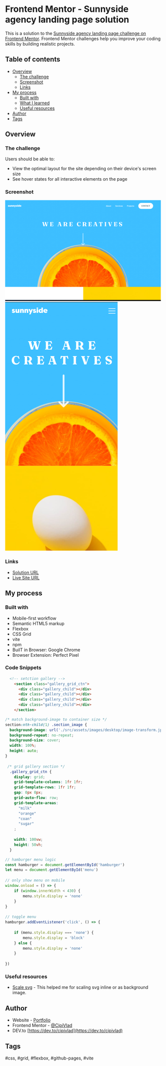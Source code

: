 # Frontend Mentor - Sunnyside agency landing page solution

This is a solution to the [Sunnyside agency landing page challenge on Frontend Mentor](https://www.frontendmentor.io/challenges/sunnyside-agency-landing-page-7yVs3B6ef). Frontend Mentor challenges help you improve your coding skills by building realistic projects.

## Table of contents

- [Overview](#overview)
  - [The challenge](#the-challenge)
  - [Screenshot](#screenshot)
  - [Links](#links)
- [My process](#my-process)
  - [Built with](#built-with)
  - [What I learned](#what-i-learned)
  - [Useful resources](#useful-resources)
- [Author](#author)
- [Tags](#tags)


## Overview

### The challenge

Users should be able to:

- View the optimal layout for the site depending on their device's screen size
- See hover states for all interactive elements on the page

### Screenshot

![desktop](./public/screenshot.png)
![mobile](./public/screenshot_mobile.png)


### Links

-  [Solution URL](https://your-live-site-url.com)
- [Live Site URL](https://sunny-side-landingpage-frontendmentor.netlify.app/)

## My process

### Built with

- Mobile-first workflow
- Semantic HTML5 markup
- Flexbox
- CSS Grid
- vite
- npm
- BuilT in Browser: Google Chrome
- Browser Extension: Perfect Pixel


### Code Snippets

```html
  <!-- setction gallery -->
    <section class="gallery_grid_ctn">
      <div class="gallery_child"></div>
      <div class="gallery_child"></div>
      <div class="gallery_child"></div>
      <div class="gallery_child"></div>
    </section>
```

```css
/* match background-image to container size */
section:nth-child(1) .section_image {
  background-image: url('./src/assets/images/desktop/image-transform.jpg');
  background-repeat: no-repeat;
  background-size: cover;
  width: 100%;
  height: auto;
}

 /* grid gallery section */
  .gallery_grid_ctn {
    display: grid;
    grid-template-columns: 1fr 1fr;
    grid-template-rows: 1fr 1fr;
    gap: 0px 0px;
    grid-auto-flow: row;
    grid-template-areas:
      "milk"
      "orange"
      "coan"
      "sugar"
    ;

    width: 100vw;
    height: 50vh;
  }
```

```js
// hamburger menu logic
const hamburger = document.getElementById('hamburger')
let menu = document.getElementById('menu')

// only show menu on mobile
window.onload = () => {
    if (window.innerWidth < 430) {
        menu.style.display = 'none'
    }
}

// toggle menu
hamburger.addEventListener('click', () => {

    if (menu.style.display === 'none') {
        menu.style.display = 'block'
    } else {
        menu.style.display = 'none'
    }

})

```

### Useful resources

- [Scale svg](https://css-tricks.com/scale-svg/) - This helped me for scaling svg inline or as background image.

## Author

- Website - [Portfolio](https://cipivlad.github.io/myportfoliosite/)
- Frontend Mentor - [@CipiVlad](https://www.frontendmentor.io/profile/CipiVlad)
- DEV.to [https://dev.to/cipivlad](https://dev.to/cipivlad)

## Tags

#css, #grid, #flexbox, #github-pages, #vite
